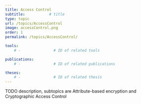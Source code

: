 ```yaml
---
title: Access Control
subtitle:           # title
type: topic
url: /topics/AccessControl
image: accessControl.png
order: 1
permalink: /topics/AccessControl/

tools:
    # -               # ID of related tools

publications:
    # -               # ID of related publications

theses:
    # -               # ID of related thesis
---
```


TODO description, subtopics are Attribute-based encryption and Cryptographic Access Control